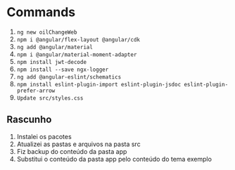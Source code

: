 # Commands

1. `ng new oilChangeWeb`
2. `npm i @angular/flex-layout @angular/cdk`
3. `ng add @angular/material`
4. `npm i @angular/material-moment-adapter`
5. `npm install jwt-decode`
6. `npm install --save ngx-logger`
7. `ng add @angular-eslint/schematics`
8. `npm install eslint-plugin-import eslint-plugin-jsdoc eslint-plugin-prefer-arrow`
9. `Update src/styles.css`

## Rascunho

1. Instalei os pacotes
2. Atualizei as pastas e arquivos na pasta src
3. Fiz backup do conteúdo da pasta app
4. Substitui o conteúdo da pasta app pelo conteúdo do tema exemplo
